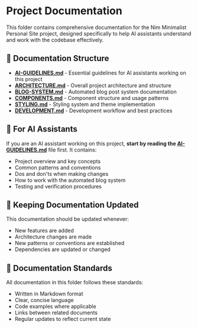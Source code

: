 # Project Documentation

This folder contains comprehensive documentation for the Nim Minimalist Personal Site project, designed specifically to help AI assistants understand and work with the codebase effectively.

## 📁 Documentation Structure

- **[AI-GUIDELINES.md](./AI-GUIDELINES.md)** - Essential guidelines for AI assistants working on this project
- **[ARCHITECTURE.md](./ARCHITECTURE.md)** - Overall project architecture and structure
- **[BLOG-SYSTEM.md](./BLOG-SYSTEM.md)** - Automated blog post system documentation
- **[COMPONENTS.md](./COMPONENTS.md)** - Component structure and usage patterns
- **[STYLING.md](./STYLING.md)** - Styling system and theme implementation
- **[DEVELOPMENT.md](./DEVELOPMENT.md)** - Development workflow and best practices

## 🤖 For AI Assistants

If you are an AI assistant working on this project, **start by reading the [AI-GUIDELINES.md](./AI-GUIDELINES.md)** file first. It contains:

- Project overview and key concepts
- Common patterns and conventions
- Dos and don'ts when making changes
- How to work with the automated blog system
- Testing and verification procedures

## 🔄 Keeping Documentation Updated

This documentation should be updated whenever:
- New features are added
- Architecture changes are made
- New patterns or conventions are established
- Dependencies are updated or changed

## 📝 Documentation Standards

All documentation in this folder follows these standards:
- Written in Markdown format
- Clear, concise language
- Code examples where applicable
- Links between related documents
- Regular updates to reflect current state

